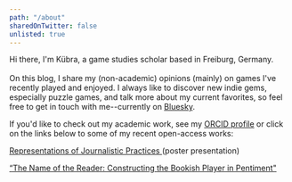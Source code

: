```yaml
---
path: "/about"
sharedOnTwitter: false
unlisted: true
---
```

Hi there, I'm Kübra, a game studies scholar based in Freiburg, Germany.<br>
<br>
On this blog, I share my (non-academic) opinions (mainly) on games I've recently played and enjoyed. I always like to discover new indie gems, especially puzzle games, and talk more about my current favorites, 
so feel free to get in touch with me--currently on [Bluesky](https://bsky.app/profile/mostlyindie.com).

If you'd like to check out my academic work, see my [ORCID profile](https://orcid.org/0009-0001-7172-3439) or click on the links below to some of my recent open-access works:

[Representations of Journalistic Practices ](https://mostlyindie.com/PressPlay)(poster presentation)<br>

[“The Name of the Reader: Constructing the Bookish Player in Pentiment"](https://www.taylorfrancis.com/chapters/oa-edit/10.4324/9781003538592-10/name-reader-k%C3%BCbra-aksay-simone-blessing-astrid-ensslin-sebastian-richter-fiona-sch%C3%B6nberg?context=ubx&refId=be6f4921-71c1-4de7-ac45-fae2507fc564)
